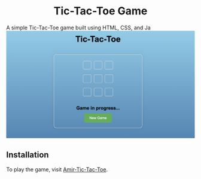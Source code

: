  

<h1 align="center">Tic-Tac-Toe Game </h1>

A simple Tic-Tac-Toe game built using HTML, CSS, and Ja
![Game Screen](/tictactoe.png)

## Installation
To play the game, visit [Amir-Tic-Tac-Toe](https://amir-tictactoeapp.tiiny.site/).